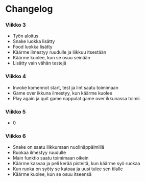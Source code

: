 # Changelog
### Viikko 3
- Työn aloitus
- Snake luokka lisätty
- Food luokka lisätty
- Käärme ilmestyy ruudulle ja liikkuu itsestään
- Käärme kuolee, kun se osuu seinään
- Lisätty vain vähän testejä
### Viikko 4
- Invoke komennot start, test ja lint saatu toimimaan
- Game over ikkuna ilmestyy, kun käärme kuolee
- Play again ja quit game nappulat game over ikkunassa toimii
### Viikko 5
- 0
### Viikko 6
- Snake on saatu liikkumaan nuolinäppäimillä
- Ruokaa ilmestyy ruudulle
- Main funktio saatu toimimaan oikein
- Käärme kasvaa ja peli kerää pisteitä, kun käärme syö ruokaa 
- Kun ruoka on syöty se katoaa ja uusi tulee sen tilalle
- Käärme kuolee, kun se osuu itseensä
